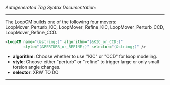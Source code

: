 _Autogenerated Tag Syntax Documentation:_

---
The LoopCM builds one of the following four movers: LoopMover_Perturb_KIC, LoopMover_Refine_KIC, LoopMover_Perturb_CCD, LoopMover_Refine_CCD.

```xml
<LoopCM name="(&string;)" algorithm="(&KIC_or_CCD;)"
        style="(&PERTURB_or_REFINE;)" selector="(&string;)" />
```

-   **algorithm**: Choose whether to use "KIC" or "CCD" for loop modeling.
-   **style**: Choose either "perturb" or "refine" to trigger large or only small torsion angle changes.
-   **selector**: XRW TO DO

---
